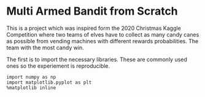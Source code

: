 # Multi Armed Bandit from Scratch

This is a project which was inspired form the 2020 Christmas Kaggle Competition where two teams of elves have to collect as many candy canes as possible from vending machines with different rewards probabilities. The team with the most candy win.

The first is to import the necessary libraries. These are commonly used ones so the experiement is reproducible.
```
import numpy as np
import matplotlib.pyplot as plt
%matplotlib inline
```
